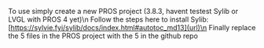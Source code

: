 To use simply create a new PROS project (3.8.3, havent testest Sylib or LVGL with PROS 4 yet)\n
Follow the steps here to install Sylib: [https://sylvie.fyi/sylib/docs/index.html#autotoc_md13](url)\n
Finally replace the 5 files in the PROS project with the 5 in the github repo
